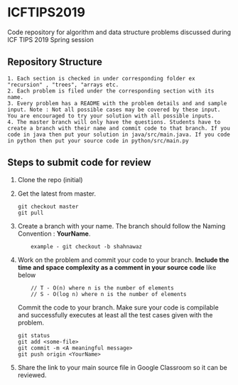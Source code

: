 # ICFTIPS2019
Code repository for algorithm and data structure problems discussed during ICF TIPS 2019 Spring session

## Repository Structure
    1. Each section is checked in under corresponding folder ex "recursion" , "trees", "arrays etc.
    2. Each problem is filed under the corresponding section with its name.
    3. Every problem has a README with the problem details and and sample input. Note : Not all possible cases may be covered by these input. You are encouraged to try your solution with all possible inputs.
    4. The master branch will only have the questions. Students have to create a branch with their name and commit code to that branch. If you code in java then put your solution in java/src/main.java. If you code in python then put your source code in python/src/main.py
    
## Steps to submit code for review
1. Clone the repo (initial)
2. Get the latest from master.
    ``` 
    git checkout master   
    git pull 
    ```
3. Create a branch with your name. The branch should follow the Naming Convention : **YourName**. 
    ``` git checkout -b <YourName>
        example - git checkout -b shahnawaz
    ```
    
4. Work on the problem and commit your code to your branch. **Include the time and space complexity as a comment in your source code** like below
    ```     
        // T - O(n) where n is the number of elements
        // S - O(log n) where n is the number of elements
    ```
    Commit the code to your branch. Make sure your code is compilable and successfully executes at least all the test cases given with the problem.  
    ```
    git status
    git add <some-file>
    git commit -m <A meaningful message>
    git push origin <YourName>
    ```
5. Share the link to your main source file in Google Classroom so it can be reviewed.
